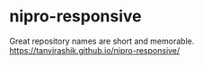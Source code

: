 # nipro-responsive
Great repository names are short and memorable.
https://tanvirashik.github.io/nipro-responsive/
